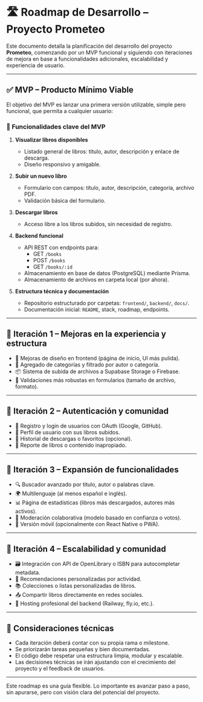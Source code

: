 # 🛣️ Roadmap de Desarrollo – Proyecto Prometeo

Este documento detalla la planificación del desarrollo del proyecto **Prometeo**, comenzando por un MVP funcional y siguiendo con iteraciones de mejora en base a funcionalidades adicionales, escalabilidad y experiencia de usuario.

---

## ✅ MVP – Producto Mínimo Viable

El objetivo del MVP es lanzar una primera versión utilizable, simple pero funcional, que permita a cualquier usuario:

### 🎯 Funcionalidades clave del MVP

1. **Visualizar libros disponibles**
   - Listado general de libros: título, autor, descripción y enlace de descarga.
   - Diseño responsivo y amigable.

2. **Subir un nuevo libro**
   - Formulario con campos: título, autor, descripción, categoría, archivo PDF.
   - Validación básica del formulario.

3. **Descargar libros**
   - Acceso libre a los libros subidos, sin necesidad de registro.

4. **Backend funcional**
   - API REST con endpoints para:
     - GET `/books`
     - POST `/books`
     - GET `/books/:id`
   - Almacenamiento en base de datos (PostgreSQL) mediante Prisma.
   - Almacenamiento de archivos en carpeta local (por ahora).

5. **Estructura técnica y documentación**
   - Repositorio estructurado por carpetas: `frontend/`, `backend/`, `docs/`.
   - Documentación inicial: `README`, stack, roadmap, endpoints.

---

## 🔄 Iteración 1 – Mejoras en la experiencia y estructura

- 🎨 Mejoras de diseño en frontend (página de inicio, UI más pulida).
- 🧩 Agregado de categorías y filtrado por autor o categoría.
- 📦 Sistema de subida de archivos a Supabase Storage o Firebase.
- 🧪 Validaciones más robustas en formularios (tamaño de archivo, formato).

---

## 🔄 Iteración 2 – Autenticación y comunidad

- 🔐 Registro y login de usuarios con OAuth (Google, GitHub).
- 👤 Perfil de usuario con sus libros subidos.
- 🧾 Historial de descargas o favoritos (opcional).
- 🚫 Reporte de libros o contenido inapropiado.

---

## 🔄 Iteración 3 – Expansión de funcionalidades

- 🔍 Buscador avanzado por título, autor o palabras clave.
- 🌍 Multilenguaje (al menos español e inglés).
- 📊 Página de estadísticas (libros más descargados, autores más activos).
- 🔄 Moderación colaborativa (modelo basado en confianza o votos).
- 📱 Versión móvil (opcionalmente con React Native o PWA).

---

## 🔮 Iteración 4 – Escalabilidad y comunidad

- 🗃️ Integración con API de OpenLibrary o ISBN para autocompletar metadata.
- 🧠 Recomendaciones personalizadas por actividad.
- 📚 Colecciones o listas personalizadas de libros.
- 📤 Compartir libros directamente en redes sociales.
- 🚀 Hosting profesional del backend (Railway, fly.io, etc.).

---

## 📌 Consideraciones técnicas

- Cada iteración deberá contar con su propia rama o milestone.
- Se priorizarán tareas pequeñas y bien documentadas.
- El código debe respetar una estructura limpia, modular y escalable.
- Las decisiones técnicas se irán ajustando con el crecimiento del proyecto y el feedback de usuarios.

---

Este roadmap es una guía flexible. Lo importante es avanzar paso a paso, sin apurarse, pero con visión clara del potencial del proyecto.

